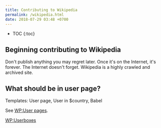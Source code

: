 ```yaml
---
title: Contributing to Wikipedia
permalink: /wikipedia.html
date: 2018-07-29 03:48 +0700
---
```


- TOC
{:toc}

## Beginning contributing to Wikipedia

Don't publish anything you may regret later.
Once it's on the Internet, it's forever.
The Internet doesn't forget.
Wikipedia is a highly crawled and archived site.

## What should be in user page?

Templates: User page, User in $country, Babel

See [WP:User pages](https://en.wikipedia.org/wiki/Wikipedia:User_pages).

[WP:Userboxes](https://en.wikipedia.org/wiki/Wikipedia:Userboxes)
